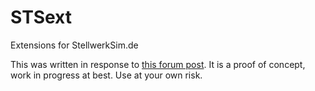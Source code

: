 # STSext
Extensions for StellwerkSim.de

This was written in response to [this forum post][1]. It is a proof of concept, work in progress at best. Use at your own risk.


[1]: https://www.stellwerksim.de/forum/viewtopic.php?f=16&p=265653#p265641
